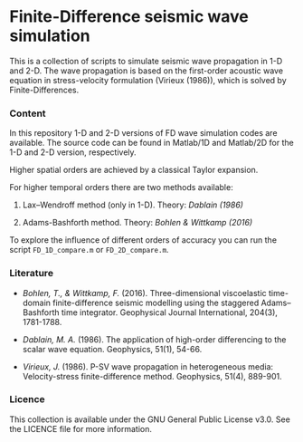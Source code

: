 # Finite-Difference seismic wave simulation

This is a collection of scripts to simulate seismic wave propagation in 1-D and 2-D.
The wave propagation is based on the first-order acoustic wave equation in stress-velocity formulation (Virieux (1986)), which is solved by Finite-Differences. 

### Content

In this repository 1-D and 2-D versions of FD wave simulation codes are available. 
The source code can be found in Matlab/1D and Matlab/2D for the 1-D and 2-D version, respectively.

Higher spatial orders are achieved by a classical Taylor expansion.

For higher temporal orders there are two methods available:

1. Lax–Wendroff method (only in 1-D). Theory: *Dablain (1986)*

2. Adams-Bashforth method. Theory: *Bohlen & Wittkamp (2016)*

To explore the influence of different orders of accuracy you can run the script `FD_1D_compare.m` or `FD_2D_compare.m`.

### Literature

* *Bohlen, T., & Wittkamp, F.* (2016). Three-dimensional viscoelastic time-domain finite-difference seismic modelling using the staggered Adams–Bashforth time integrator. Geophysical Journal International, 204(3), 1781-1788.

* *Dablain, M. A.* (1986). The application of high-order differencing to the scalar wave equation. Geophysics, 51(1), 54-66.

* *Virieux, J.* (1986). P-SV wave propagation in heterogeneous media: Velocity-stress finite-difference method. Geophysics, 51(4), 889-901.


### Licence 

This collection is available under the GNU General Public License v3.0. See the LICENCE file for more information.
